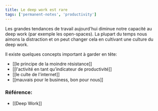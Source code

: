 ```yaml
---
title: Le deep work est rare
tags: ['permanent-notes', 'productivity']
---
```


Les grandes tendances de travail aujourd'hui diminue notre capacité au deep work (par exemple les open-spaces). La plupart du temps nous aimons la distraction et on peut changer cela en cultivant une culture du deep work. 

Il existe quelques concepts important à garder en tête: 
- [[le principe de la moindre résistance]]
- [[l'activité en tant qu'indicateur de productivité]]
- [[le culte de l'internet]]
- [[mauvais pour le business, bon pour nous]]


### Référence: 
- [[Deep Work]]